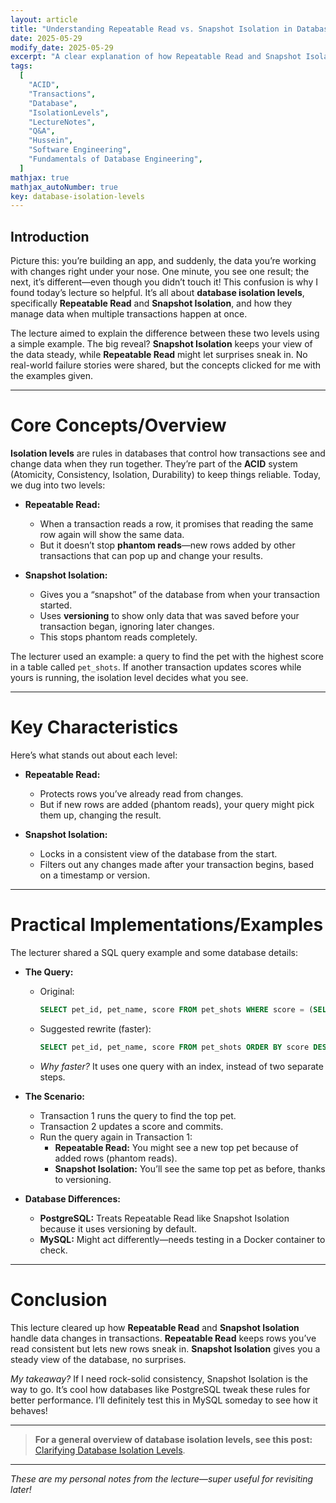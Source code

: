 ```yaml
---
layout: article
title: "Understanding Repeatable Read vs. Snapshot Isolation in Database Transactions"
date: 2025-05-29
modify_date: 2025-05-29
excerpt: "A clear explanation of how Repeatable Read and Snapshot Isolation work in databases, focusing on handling data changes during transactions."
tags:
  [
    "ACID",
    "Transactions",
    "Database",
    "IsolationLevels",
    "LectureNotes",
    "Q&A",
    "Hussein",
    "Software Engineering",
    "Fundamentals of Database Engineering",
  ]
mathjax: true
mathjax_autoNumber: true
key: database-isolation-levels
---
```


## Introduction

Picture this: you’re building an app, and suddenly, the data you’re working with changes right under your nose. One minute, you see one result; the next, it’s different—even though you didn’t touch it! This confusion is why I found today’s lecture so helpful. It’s all about **database isolation levels**, specifically **Repeatable Read** and **Snapshot Isolation**, and how they manage data when multiple transactions happen at once.

The lecture aimed to explain the difference between these two levels using a simple example. The big reveal? **Snapshot Isolation** keeps your view of the data steady, while **Repeatable Read** might let surprises sneak in. No real-world failure stories were shared, but the concepts clicked for me with the examples given.

---

# Core Concepts/Overview

**Isolation levels** are rules in databases that control how transactions see and change data when they run together. They’re part of the **ACID** system (Atomicity, Consistency, Isolation, Durability) to keep things reliable. Today, we dug into two levels:

- **Repeatable Read:**

  - When a transaction reads a row, it promises that reading the same row again will show the same data.
  - But it doesn’t stop **phantom reads**—new rows added by other transactions that can pop up and change your results.

- **Snapshot Isolation:**
  - Gives you a “snapshot” of the database from when your transaction started.
  - Uses **versioning** to show only data that was saved before your transaction began, ignoring later changes.
  - This stops phantom reads completely.

The lecturer used an example: a query to find the pet with the highest score in a table called `pet_shots`. If another transaction updates scores while yours is running, the isolation level decides what you see.

---

# Key Characteristics

Here’s what stands out about each level:

- **Repeatable Read:**

  - Protects rows you’ve already read from changes.
  - But if new rows are added (phantom reads), your query might pick them up, changing the result.

- **Snapshot Isolation:**
  - Locks in a consistent view of the database from the start.
  - Filters out any changes made after your transaction begins, based on a timestamp or version.

---

# Practical Implementations/Examples

The lecturer shared a SQL query example and some database details:

- **The Query:**

  - Original:

    ```sql
    SELECT pet_id, pet_name, score FROM pet_shots WHERE score = (SELECT MAX(score) FROM pet_shots);
    ```

  - Suggested rewrite (faster):

    ```sql
    SELECT pet_id, pet_name, score FROM pet_shots ORDER BY score DESC LIMIT 1;
    ```

  - _Why faster?_ It uses one query with an index, instead of two separate steps.

- **The Scenario:**

  - Transaction 1 runs the query to find the top pet.
  - Transaction 2 updates a score and commits.
  - Run the query again in Transaction 1:
    - **Repeatable Read:** You might see a new top pet because of added rows (phantom reads).
    - **Snapshot Isolation:** You’ll see the same top pet as before, thanks to versioning.

- **Database Differences:**
  - **PostgreSQL:** Treats Repeatable Read like Snapshot Isolation because it uses versioning by default.
  - **MySQL:** Might act differently—needs testing in a Docker container to check.

---

# Conclusion

This lecture cleared up how **Repeatable Read** and **Snapshot Isolation** handle data changes in transactions. **Repeatable Read** keeps rows you’ve read consistent but lets new rows sneak in. **Snapshot Isolation** gives you a steady view of the database, no surprises.

_My takeaway?_ If I need rock-solid consistency, Snapshot Isolation is the way to go. It’s cool how databases like PostgreSQL tweak these rules for better performance. I’ll definitely test this in MySQL someday to see how it behaves!

---

> **For a general overview of database isolation levels, see this post:** [Clarifying Database Isolation Levels](/2025/05/28/database-isolation-levels.html).

---

_These are my personal notes from the lecture—super useful for revisiting later!_
